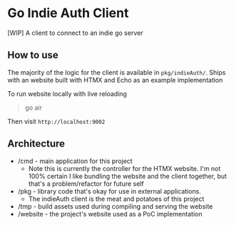 # Go Indie Auth Client

[WIP] A client to connect to an indie go server

## How to use

The majority of the logic for the client is available in `pkg/indieAuth/`. Ships with an website built with HTMX and Echo as an example implementation 

To run website locally with live reloading

> go air

Then visit `http://localhost:9002`

## Architecture

- /cmd - main application for this project
  - Note this is currently the controller for the HTMX website. I'm not 100% certain I like bundling the website and the client together, but that's a problem/refactor for future self
- /pkg - library code that's okay for use in external applications. 
  - The indieAuth client is the meat and potatoes of this project
- /tmp - build assets used during compiling and serving the website
- /website - the project's website used as a PoC implementation

